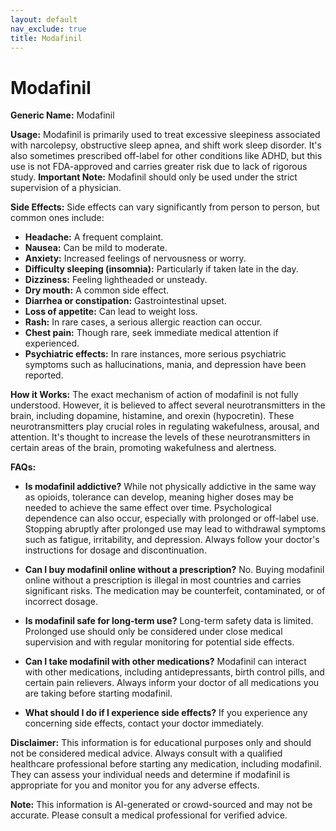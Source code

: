 ```yaml
---
layout: default
nav_exclude: true
title: Modafinil
---
```


# Modafinil

**Generic Name:** Modafinil

**Usage:** Modafinil is primarily used to treat excessive sleepiness associated with narcolepsy, obstructive sleep apnea, and shift work sleep disorder.  It's also sometimes prescribed off-label for other conditions like ADHD, but this use is not FDA-approved and carries greater risk due to lack of rigorous study.  **Important Note:**  Modafinil should only be used under the strict supervision of a physician.

**Side Effects:**  Side effects can vary significantly from person to person, but common ones include:

* **Headache:** A frequent complaint.
* **Nausea:** Can be mild to moderate.
* **Anxiety:** Increased feelings of nervousness or worry.
* **Difficulty sleeping (insomnia):** Particularly if taken late in the day.
* **Dizziness:** Feeling lightheaded or unsteady.
* **Dry mouth:** A common side effect.
* **Diarrhea or constipation:** Gastrointestinal upset.
* **Loss of appetite:** Can lead to weight loss.
* **Rash:** In rare cases, a serious allergic reaction can occur.
* **Chest pain:**  Though rare, seek immediate medical attention if experienced.
* **Psychiatric effects:** In rare instances,  more serious psychiatric symptoms such as hallucinations, mania, and depression have been reported.

**How it Works:** The exact mechanism of action of modafinil is not fully understood. However, it is believed to affect several neurotransmitters in the brain, including dopamine, histamine, and orexin (hypocretin). These neurotransmitters play crucial roles in regulating wakefulness, arousal, and attention.  It's thought to increase the levels of these neurotransmitters in certain areas of the brain, promoting wakefulness and alertness.

**FAQs:**

* **Is modafinil addictive?** While not physically addictive in the same way as opioids,  tolerance can develop, meaning higher doses may be needed to achieve the same effect over time.  Psychological dependence can also occur, especially with prolonged or off-label use.  Stopping abruptly after prolonged use may lead to withdrawal symptoms such as fatigue, irritability, and depression.  Always follow your doctor's instructions for dosage and discontinuation.

* **Can I buy modafinil online without a prescription?**  No. Buying modafinil online without a prescription is illegal in most countries and carries significant risks.  The medication may be counterfeit, contaminated, or of incorrect dosage.

* **Is modafinil safe for long-term use?** Long-term safety data is limited.  Prolonged use should only be considered under close medical supervision and with regular monitoring for potential side effects.

* **Can I take modafinil with other medications?**  Modafinil can interact with other medications, including antidepressants, birth control pills, and certain pain relievers.  Always inform your doctor of all medications you are taking before starting modafinil.

* **What should I do if I experience side effects?**  If you experience any concerning side effects, contact your doctor immediately.


**Disclaimer:** This information is for educational purposes only and should not be considered medical advice.  Always consult with a qualified healthcare professional before starting any medication, including modafinil.  They can assess your individual needs and determine if modafinil is appropriate for you and monitor you for any adverse effects.


**Note:** This information is AI-generated or crowd-sourced and may not be accurate. Please consult a medical professional for verified advice.